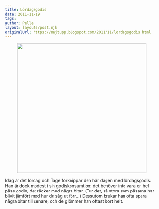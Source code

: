 ```yaml
---
title: Lördagsgodis
date: 2011-11-19
tags: 	
author: Pelle
layout: layouts/post.njk
originalUrl: https://nejtupp.blogspot.com/2011/11/lordagsgodis.html
---
```


<div class="separator" style="clear: both; text-align: center;"><img src="../../../../img/Hemmakring-_MG_9025.jpg" width="426"></div><br>Idag är det lördag och Tage förknippar den här dagen med lördagsgodis. Han är dock modest i sin godiskonsumtion: det behöver inte vara en hel påse godis, det räcker med några bitar. (Tur det, så stora som påsarna har blivit jämfört med hur de såg ut förr...) Dessutom brukar han ofta spara några bitar till senare, och de glömmer han oftast bort helt.
<!-- no comments on this post -->
